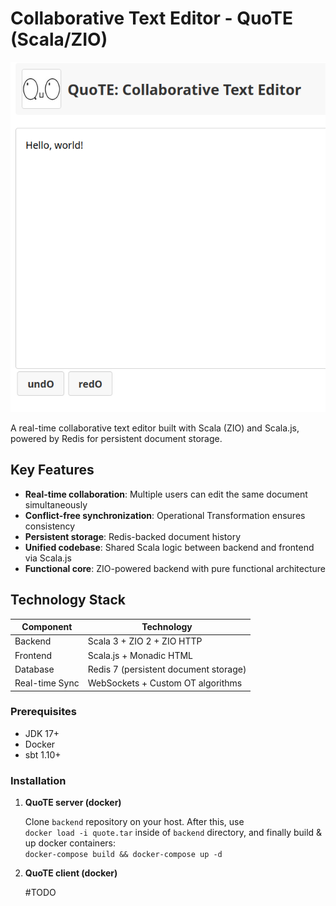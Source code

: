 # Collaborative Text Editor - QuoTE (Scala/ZIO)

![Editor Screenshot](./ref.png) <!-- Replace with actual image -->

A real-time collaborative text editor built with Scala (ZIO) and Scala.js, powered by Redis for persistent document storage.

## Key Features

- **Real-time collaboration**: Multiple users can edit the same document simultaneously
- **Conflict-free synchronization**: Operational Transformation ensures consistency
- **Persistent storage**: Redis-backed document history
- **Unified codebase**: Shared Scala logic between backend and frontend via Scala.js
- **Functional core**: ZIO-powered backend with pure functional architecture

## Technology Stack

| Component       | Technology                          |
|----------------|-----------------------------------|
| Backend        | Scala 3 + ZIO 2 + ZIO HTTP         |
| Frontend       | Scala.js + Monadic HTML                 |
| Database       | Redis 7 (persistent document storage) |
| Real-time Sync | WebSockets + Custom OT algorithms  |

### Prerequisites
- JDK 17+
- Docker
- sbt 1.10+

### Installation

1. **QuoTE server (docker)**

    Clone `backend` repository on your host. After this, use <br>
    `docker load -i quote.tar` inside of `backend` directory, and finally build & up docker containers: <br>
    `docker-compose build && docker-compose up -d`

2. **QuoTE client (docker)**

    #TODO

